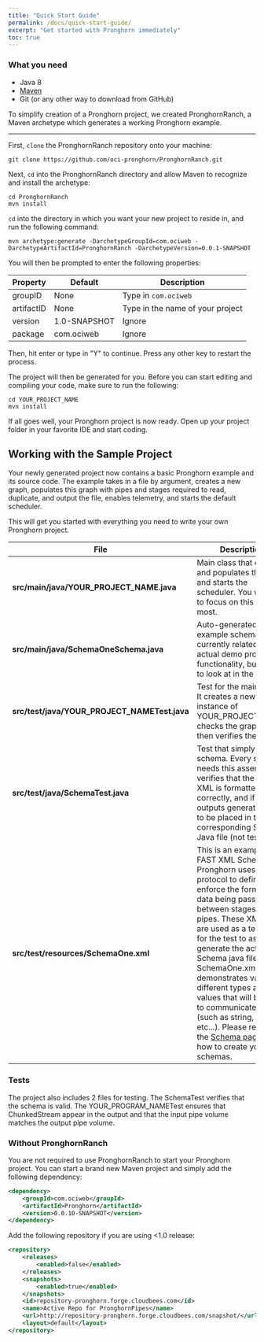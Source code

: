 ```yaml
---
title: "Quick Start Guide"
permalink: /docs/quick-start-guide/
excerpt: "Get started with Pronghorn immediately"
toc: true
---
```

### What you need
* Java 8
* [Maven](https://maven.apache.org/)
* Git (or any other way to download from GitHub)

To simplify creation of a Pronghorn project, we created PronghornRanch, a Maven archetype which generates a working Pronghorn example.

***


First, `clone` the PronghornRanch repository onto your machine:

```
git clone https://github.com/oci-pronghorn/PronghornRanch.git
```

Next, `cd` into the PronghornRanch directory and allow Maven to recognize and install the archetype:

```
cd PronghornRanch
mvn install
```

`cd` into the directory in which you want your new project to reside in, and run the following command:

```
mvn archetype:generate -DarchetypeGroupId=com.ociweb -DarchetypeArtifactId=PronghornRanch -DarchetypeVersion=0.0.1-SNAPSHOT
```

You will then be prompted to enter the following properties:

**Property**|**Default**|**Description**
-----|-----|-----
groupID|None|Type in `com.ociweb`
artifactID|None|Type in the name of your project
version|1.0-SNAPSHOT|Ignore
package|com.ociweb|Ignore

Then, hit enter or type in "Y" to continue. Press any other key to restart the process.

The project will then be generated for you.
Before you can start editing and compiling your code, make sure to run the following:

```
cd YOUR_PROJECT_NAME
mvn install
```

If all goes well, your Pronghorn project is now ready. Open up your project folder in your favorite IDE and start coding.

## Working with the Sample Project
Your newly generated project now contains a basic Pronghorn example and its source code. The example takes in a file by argument, creates a new graph, populates this graph with pipes and stages required to read, duplicate, and output the file, enables telemetry, and starts the default scheduler.

This will get you started with everything you need to write your own Pronghorn project.

| File                                       | Description                                                                                                                                                                                                                                                                                                                                                                                                                                                                                                     |
| ------------------------------------------ | --------------------------------------------------------------------------------------------------------------------------------------------------------------------------------------------------------------------------------------------------------------------------------------------------------------------------------------------------------------------------------------------------------------------------------------------------------------------------------------------------------------- |
| **src/main/java/YOUR_PROJECT_NAME.java**       | Main class that creates and populates the graph and starts the scheduler. You will want to focus on this file the most.                                                                                                                                                                                                                                                                                                                                                                                         |
| **src/main/java/SchemaOneSchema.java**         | Auto-generated example schema. Not currently related to actual demo project functionality, but useful to look at in the future.                                                                                                                                                                                                                                                                                                                                                                                 |
| **src/test/java/YOUR_PROJECT_NAMETest.java**   | Test for the main class. It creates a new instance of YOUR_PROJECT_NAME, checks the graph, and then  verifies the output.                                                                                                                                                                                                                                                                                                                                                                                       |
| **src/test/java/SchemaTest.java**              | Test that simply asserts schema. Every schema needs this assertion. It verifies that the FAST XML is formatted correctly, and if it isn't, outputs generated code to be placed in the corresponding Schema Java file (not test file).                                                                                                                                                                                                                                                                           |
| **src/test/resources/SchemaOne.xml**           | This is an example of a FAST XML Schema. Pronghorn uses this protocol to define and enforce the format of data being passed between stages and pipes. These XML files are used as a template for the test to assert and generate the actual Schema java file. The SchemaOne.xml demonstrates various different types and values that will be used to communicate data (such as string, uint, etc...). Please refer to the [Schema page](../wiki/adding-custom-schemas) on how to create your own schemas.     |

### Tests
The project also includes 2 files for testing. The SchemaTest verifies that the schema is valid. The YOUR_PROGRAM_NAMETest ensures that ChunkedStream appear in the output and that the input pipe volume matches the output pipe volume.

### Without PronghornRanch
You are not required to use PronghornRanch to start your Pronghorn project. You can start a brand new Maven project and simply add the following dependency:

```xml
<dependency>
	<groupId>com.ociweb</groupId>
	<artifactId>Pronghorn</artifactId>
	<version>0.0.10-SNAPSHOT</version>
</dependency>
```

Add the following repository if you are using <1.0 release:
```xml
<repository>
	<releases>
		<enabled>false</enabled>
	</releases>
	<snapshots>
		<enabled>true</enabled>
	</snapshots>
	<id>repository-pronghorn.forge.cloudbees.com</id>
	<name>Active Repo for PronghornPipes</name>
	<url>http://repository-pronghorn.forge.cloudbees.com/snapshot/</url>
	<layout>default</layout>
</repository>
```